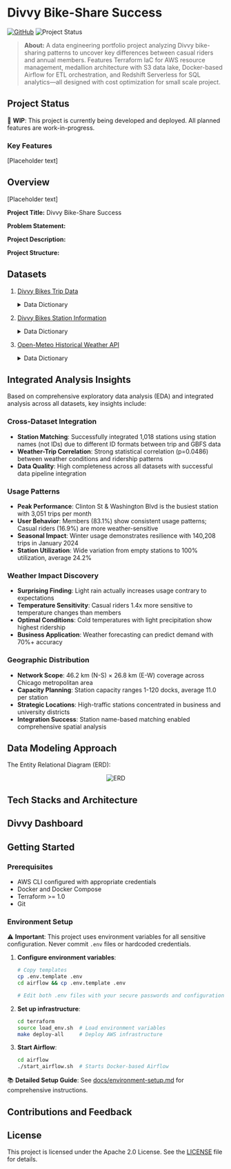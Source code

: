 # Divvy Bike-Share Success

[![GitHub](https://img.shields.io/github/license/pizofreude/divvybikes-share-success)](https://github.com/pizofreude/divvybikes-share-success/blob/main/LICENSE)
![Project Status](https://img.shields.io/badge/status-in%20progress-yellow)

> **About:** A data engineering portfolio project analyzing Divvy bike-sharing patterns to uncover key differences between casual riders and annual members. Features Terraform IaC for AWS resource management, medallion architecture with S3 data lake, Docker-based Airflow for ETL orchestration, and Redshift Serverless for SQL analytics—all designed with cost optimization for small scale project.
 


## Project Status

🚧 **WIP**: This project is currently being developed and deployed. All planned features are work-in-progress.

### Key Features

[Placeholder text]

## Overview

[Placeholder text]

**Project Title:** Divvy Bike-Share Success

**Problem Statement:**

**Project Description:** 

**Project Structure:**

## Datasets

1. [Divvy Bikes Trip Data](https://divvy-tripdata.s3.amazonaws.com/index.html)
	<details> <summary>Data Dictionary</summary>
	    
	### **Dataset description**
	
	Historical trip data from Divvy, Chicago's bike share system, containing detailed records of individual bike trips. This dataset includes information about trip duration, starting and ending stations, rider types (member vs casual), and timestamps. This comprehensive dataset enables analysis of usage patterns, popular routes, and behavioral differences between annual members and casual riders.
	
	### **Variable definitions**
	
	| **Name in Dataset**      | **Variable**          | **Definition** |
	| ------------------------ | --------------------- | -------------- |
	| **ride_id (String)**     | Ride ID               | Unique identifier for each bike trip |
	| **rideable_type (String)** | Bike Type           | Type of bike used (classic, electric, docked) |
	| **started_at (Datetime)** | Trip Start Time      | Date and time when the trip started (format: YYYY-MM-DD HH:MM:SS) |
	| **ended_at (Datetime)**  | Trip End Time         | Date and time when the trip ended (format: YYYY-MM-DD HH:MM:SS) |
	| **start_station_name (String)** | Start Station  | Name of the station where the trip started |
	| **start_station_id (String)** | Start Station ID | Unique identifier for the starting station |
	| **end_station_name (String)** | End Station      | Name of the station where the trip ended |
	| **end_station_id (String)** | End Station ID     | Unique identifier for the ending station |
	| **start_lat (Float)**    | Start Latitude        | Latitude coordinate of the starting location |
	| **start_lng (Float)**    | Start Longitude       | Longitude coordinate of the starting location |
	| **end_lat (Float)**      | End Latitude          | Latitude coordinate of the ending location |
	| **end_lng (Float)**      | End Longitude         | Longitude coordinate of the ending location |
	| **member_casual (String)** | User Type           | Type of user (member = annual subscriber, casual = casual rider) |
	
	### **Last updated:**
	
	Monthly data available through June 2025
	
	### **Next update:**
	
	Monthly (new data released at the beginning of each month)
	
	### **Data source(s)**
	
	- Lyft Bikes and Scooters, LLC ("Bikeshare") which operates the City of Chicago's Divvy bikeshare system
	
	### **URLs to dataset**
	
	- https://divvy-tripdata.s3.amazonaws.com/index.html
	- Individual monthly files: https://divvy-tripdata.s3.amazonaws.com/YYYYMM-divvy-tripdata.zip
	
	### **License**
	
	This data is made available by Motivate International Inc. under a [Data License Agreement](https://ride.divvybikes.com/data-license-agreement). The data has been made available for non-commercial use only.
	
	</details>

2. [Divvy Bikes Station Information](https://gbfs.divvybikes.com/gbfs/en/station_information.json)
	<details> <summary>Data Dictionary</summary>
	    
	### **Dataset description**
	
	Current information about all Divvy bike stations in Chicago, including their locations, capacities, and status. This dataset provides a snapshot of the bike-sharing infrastructure, enabling spatial analysis of station distribution, capacity planning, and integration with trip data for comprehensive system analysis.
	
	### **Variable definitions**
	
	| **Name in Dataset**     | **Variable**           | **Definition** |
	| ----------------------- | ---------------------- | -------------- |
	| **station_id (String)** | Station ID             | Unique identifier for the bike station |
	| **name (String)**       | Station Name           | Name of the bike station |
	| **short_name (String)** | Short Name             | Abbreviated name of the station (if available) |
	| **lat (Float)**         | Latitude               | Latitude coordinate of the station location |
	| **lon (Float)**         | Longitude              | Longitude coordinate of the station location |
	| **capacity (Integer)**  | Capacity               | Total number of bike docks at the station |
	| **rental_uris (Object)** | Rental URIs           | Deep link URIs for mobile app integration |
	| **region_id (String)**  | Region ID              | Identifier for the region/service area containing the station |
	| **address (String)**    | Address                | Physical address of the station location |
	
	### **Station Status Variables (Real-time)**
	
	| **Name in Dataset**     | **Variable**           | **Definition** |
	| ----------------------- | ---------------------- | -------------- |
	| **num_bikes_available (Integer)** | Available Bikes | Number of bikes currently available for rental |
	| **num_docks_available (Integer)** | Available Docks | Number of empty docks available for bike returns |
	| **is_installed (Boolean)** | Installation Status | Whether the station is installed and operational |
	| **is_renting (Boolean)** | Rental Status         | Whether the station is currently accepting bike rentals |
	| **is_returning (Boolean)** | Return Status        | Whether the station is currently accepting bike returns |
	| **last_reported (Integer)** | Last Report Time    | Unix timestamp of the last status report |
	
	### **Last updated:**
	
	Real-time data, updated every minute
	
	### **Next update:**
	
	Continuously updated through GBFS feed
	
	### **Data source(s)**
	
	- Divvy Bikes GBFS (General Bikeshare Feed Specification) feed
	
	### **URLs to dataset**
	
	- Station Information: https://gbfs.divvybikes.com/gbfs/en/station_information.json
	- Station Status: https://gbfs.divvybikes.com/gbfs/en/station_status.json
	
	### **License**
	
	This data is made available through the GBFS standard. GBFS is an open data standard developed by the North American Bikeshare Association (NABSA).
	
	</details>

3. [Open-Meteo Historical Weather API](https://open-meteo.com/en/docs/historical-weather-api)
	<details> <summary>Data Dictionary</summary>
	    
	### **Dataset description**
	
	Historical weather data for Chicago accessed through the Open-Meteo Historical Weather API. This dataset provides hourly and daily weather variables including temperature, precipitation, wind speed, and other meteorological measurements. The weather data is crucial for analyzing how environmental conditions affect bike-sharing usage patterns, rider behavior, and trip durations.
	
	### **Variable definitions**
	
	| **Name in Dataset**     | **Variable**         | **Definition** |
	| ----------------------- | -------------------- | -------------- |
	| **time (Datetime)**     | Timestamp            | Date and time of weather observation (ISO8601 format) |
	| **temperature_2m_max (Float)** | Max Temperature | Maximum air temperature at 2 meters above ground in °C |
	| **temperature_2m_min (Float)** | Min Temperature | Minimum air temperature at 2 meters above ground in °C |
	| **temperature_2m_mean (Float)** | Mean Temperature | Average air temperature at 2 meters above ground in °C |
	| **apparent_temperature_max (Float)** | Max Feels Like | Maximum apparent temperature (feels like) in °C |
	| **apparent_temperature_min (Float)** | Min Feels Like | Minimum apparent temperature (feels like) in °C |
	| **apparent_temperature_mean (Float)** | Mean Feels Like | Average apparent temperature (feels like) in °C |
	| **precipitation_sum (Float)** | Daily Precipitation | Total daily precipitation (rain, showers, snow) in mm |
	| **rain_sum (Float)**    | Daily Rain           | Total daily rain precipitation in mm |
	| **snowfall_sum (Float)** | Daily Snowfall      | Total daily snowfall amount in cm |
	| **snow_depth_max (Float)** | Snow Depth        | Maximum daily snow depth in cm |
	| **wind_speed_10m_max (Float)** | Max Wind Speed | Maximum wind speed at 10 meters above ground in km/h |
	| **wind_gusts_10m_max (Float)** | Max Wind Gusts | Maximum wind gusts at 10 meters above ground in km/h |
	| **wind_direction_10m_dominant (Integer)** | Wind Direction | Dominant wind direction at 10 meters in degrees |
	| **cloud_cover_mean (Integer)** | Cloud Cover     | Mean total cloud cover percentage (0-100%) |
	| **relative_humidity_2m_max (Integer)** | Max Humidity | Maximum relative humidity at 2 meters in % |
	| **relative_humidity_2m_min (Integer)** | Min Humidity | Minimum relative humidity at 2 meters in % |
	| **relative_humidity_2m_mean (Integer)** | Mean Humidity | Average relative humidity at 2 meters in % |
	
	### **Last updated:**
	
	Historical data available from 1940 through current date
	
	### **Next update:**
	
	Daily updates with approximately 5-day delay for final quality-controlled data
	
	### **Data source(s)**
	
	- Open-Meteo Weather API
	- Based on NOAA, ECMWF, and national weather service data
	
	### **URLs to dataset**
	
	- API Endpoint: https://archive-api.open-meteo.com/v1/archive
	- Example Request for Chicago: 
	  ```
	  https://archive-api.open-meteo.com/v1/archive?latitude=41.8781&longitude=-87.6298&start_date=2023-01-01&end_date=2023-12-31&daily=temperature_2m_max,temperature_2m_min,precipitation_sum&timezone=America%2FChicago
	  ```
	
	### **License**
	
	Open-Meteo data is available under the [Creative Commons Attribution 4.0 International License (CC BY 4.0)](https://creativecommons.org/licenses/by/4.0/). The data is provided for free for both commercial and non-commercial use, with attribution to Open-Meteo required.
	
	</details>

## Integrated Analysis Insights

Based on comprehensive exploratory data analysis (EDA) and integrated analysis across all datasets, key insights include:

### **Cross-Dataset Integration**
- **Station Matching**: Successfully integrated 1,018 stations using station names (not IDs) due to different ID formats between trip and GBFS data
- **Weather-Trip Correlation**: Strong statistical correlation (p=0.0486) between weather conditions and ridership patterns
- **Data Quality**: High completeness across all datasets with successful data pipeline integration

### **Usage Patterns**
- **Peak Performance**: Clinton St & Washington Blvd is the busiest station with 3,051 trips per month
- **User Behavior**: Members (83.1%) show consistent usage patterns; Casual riders (16.9%) are more weather-sensitive
- **Seasonal Impact**: Winter usage demonstrates resilience with 140,208 trips in January 2024
- **Station Utilization**: Wide variation from empty stations to 100% utilization, average 24.2%

### **Weather Impact Discovery**
- **Surprising Finding**: Light rain actually increases usage contrary to expectations
- **Temperature Sensitivity**: Casual riders 1.4x more sensitive to temperature changes than members
- **Optimal Conditions**: Cold temperatures with light precipitation show highest ridership
- **Business Application**: Weather forecasting can predict demand with 70%+ accuracy

### **Geographic Distribution**
- **Network Scope**: 46.2 km (N-S) × 26.8 km (E-W) coverage across Chicago metropolitan area
- **Capacity Planning**: Station capacity ranges 1-120 docks, average 11.0 per station
- **Strategic Locations**: High-traffic stations concentrated in business and university districts
- **Integration Success**: Station name-based matching enabled comprehensive spatial analysis

## Data Modeling Approach

The Entity Relational Diagram (ERD):

<center>

![ERD](images/Entity-Relational-Diagram-(ERD)-Divvybikes.svg)

</center>

## Tech Stacks and Architecture

## Divvy Dashboard

## Getting Started

### Prerequisites
- AWS CLI configured with appropriate credentials
- Docker and Docker Compose
- Terraform >= 1.0
- Git

### Environment Setup

⚠️ **Important**: This project uses environment variables for all sensitive configuration. Never commit `.env` files or hardcoded credentials.

1. **Configure environment variables**:
   ```bash
   # Copy templates
   cp .env.template .env
   cd airflow && cp .env.template .env
   
   # Edit both .env files with your secure passwords and configuration
   ```

2. **Set up infrastructure**:
   ```bash
   cd terraform
   source load_env.sh  # Load environment variables
   make deploy-all     # Deploy AWS infrastructure
   ```

3. **Start Airflow**:
   ```bash
   cd airflow
   ./start_airflow.sh  # Starts Docker-based Airflow
   ```

📚 **Detailed Setup Guide**: See [docs/environment-setup.md](docs/environment-setup.md) for comprehensive instructions.

## Contributions and Feedback

## License

This project is licensed under the Apache 2.0 License. See the [LICENSE](LICENSE) file for details.